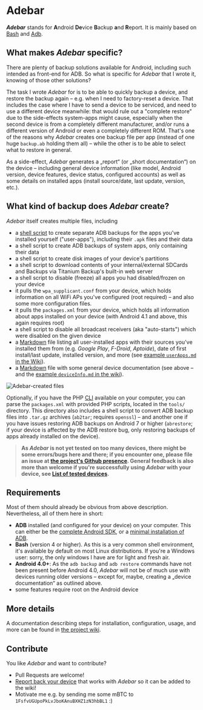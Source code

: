 # Adebar
***Adebar*** stands for <b>A</b>ndroid <b>De</b>vice <b>B</b>ackup <b>a</b>nd <b>R</b>eport. It is mainly based on [Bash](http://en.wikipedia.org/wiki/Bash_%28Unix_shell%29 "Wikipedia: Bash (Unix shell)") and [Adb](http://en.wikipedia.org/wiki/Android_Debug_Bridge "Wikipedia: Android Debug Bridge").


## What makes *Adebar* specific?
There are plenty of backup solutions available for Android, including such intended as front-end for ADB. So what is specific for *Adebar* that I wrote it, knowing of those other solutions?

The task I wrote *Adebar* for is to be able to quickly backup a device, and restore the backup again – e.g. when I need to factory-reset a device. That includes the case where I have to send a device to be serviced, and need to use a different device meanwhile: that would rule out a "complete restore" due to the side-effects system-apps might cause, especially when the second device is from a completely different manufacturer, and/or runs a different version of Android or even a completely different ROM. That's one of the reasons why *Adebar* creates one backup file per app (instead of one huge `backup.ab` holding them all) – while the other is to be able to select what to restore in general.

As a side-effect, *Adebar* generates a „report“ (or „short documentation“) on the device – including general device information (like model, Android version, device features, device status, configured accounts) as well as some details on installed apps (install source/date, last update, version, etc.).


## What kind of backup does *Adebar* create?
*Adebar* itself creates multiple files, including

* a [shell script](http://en.wikipedia.org/wiki/Shell_script "Wikipedia: Shell script") to create separate ADB backups for the apps you've installed yourself ("user-apps"), including their `.apk` files and their data
* a shell script to create ADB backups of system apps, only containing their data
* a shell script to create disk images of your device's partitions
* a shell script to download contents of your internal/external SDCards and Backups via Titanium Backup's built-in web server
* a shell script to disable (freeze) all apps you had disabled/frozen on your device
* it pulls the `wpa_supplicant.conf` from your device, which holds information on all WiFi APs you've configured (root required) – and also some more configuration files.
* it pulls the `packages.xml` from your device, which holds all information about apps installed on your device (with Android 4.1 and above, this again requires root)
* a shell script to disable all broadcast receivers (aka "auto-starts") which were disabled on the given device
* a [Markdown][2] file listing all user-installed apps with their sources you've installed them from (e.g. *Google Play*, *F-Droid*, *Aptoide*), date of first install/last update, installed version, and more (see [example `userApps.md` in the Wiki](https://github.com/IzzySoft/Adebar/wiki/example-userApps.md)).
* a [Markdown][2] file with some general device documentation (see above – and the [example `deviceInfo.md` in the wiki](https://github.com/IzzySoft/Adebar/wiki/example-deviceInfo.md)).

![Adebar-created files](https://github.com/IzzySoft/Adebar/wiki/AdebarFiles.png)

Optionally, if you have the PHP [CLI](http://en.wikipedia.org/wiki/Command-line_interface "Wikipedia: Command-line interface") available on your computer, you can parse the `packages.xml` with provided PHP scripts, located in the `tools/` directory. This directory also includes a shell script to convert ADB backup files into `.tar.gz` archives (`ab2tar`; requires `openssl`) – and another one if you have issues restoring ADB backups on Android 7 or higher (`abrestore`; if your device is affected by the ADB restore bug, only restoring backups of apps already installed on the device).

> **As *Adebar* is not yet tested on too many devices, there might be some errors/bugs here and there; if you encounter one, please file an issue at [the project's Github presence][1]. General feedback is also more than welcome if you're successfully using *Adebar* with your device, see [List of tested devices](https://github.com/IzzySoft/Adebar/issues/7).**


## Requirements
Most of them should already be obvious from above description. Nevertheless, all of them here in short:

* **ADB** installed (and configured for your device) on your computer. This can either be the [complete Android SDK](https://developer.android.com/sdk/index.html "Android SDK at Android Developers"), or a [minimal installation of ADB](http://android.stackexchange.com/q/42474/16575 "Android.SE: Is there a minimal installation of ADB?").
* **Bash** (version 4 or higher). As this is a very common shell environment, it's available by default on most Linux distributions. If you're a Windows user: sorry, the only windows I have are for light and fresh air.
* **Android 4.0+**: As the `adb backup` and `adb restore` commands have not been present before Android 4.0, *Adebar* will not be of much use with devices running older versions – except for, maybe, creating a „device documentation“ as outlined above.
* some features require root on the Android device


## More details
A documentation describing steps for installation, configuration, usage, and more can be found in [the project wiki][3].


## Contribute
You like *Adebar* and want to contribute?

* Pull Requests are welcome!
* [Report back your device](https://github.com/IzzySoft/Adebar/issues/7) that works with *Adebar* so it can be added to the wiki!
* Motivate me e.g. by sending me some mBTC to `1FsfvUGUpoPkLvJboKAnuBXHZ1zN3hbBL1` :)


[1]: https://github.com/IzzySoft/Adebar "Adebar at Github"
[2]: http://en.wikipedia.org/wiki/Markdown "Wikipedia: Markdown"
[3]: https://github.com/IzzySoft/Adebar/wiki "Adebar Wiki at Github"
